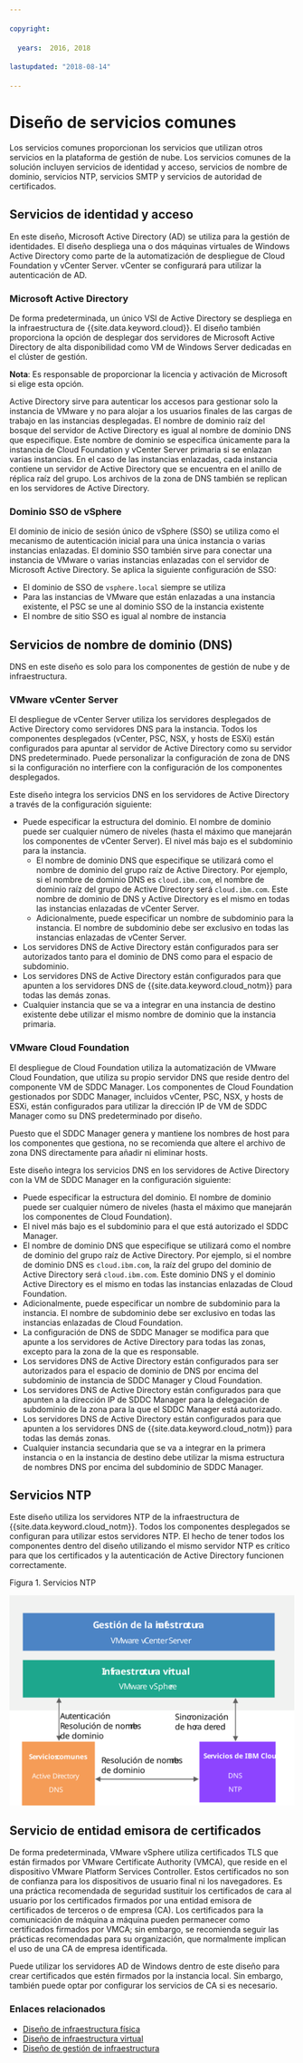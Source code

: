 ```yaml
---

copyright:

  years:  2016, 2018

lastupdated: "2018-08-14"

---
```


# Diseño de servicios comunes

Los servicios comunes proporcionan los servicios que utilizan otros servicios en la plataforma de gestión de nube. Los servicios comunes de la solución incluyen servicios de identidad y acceso, servicios de nombre de dominio, servicios NTP, servicios SMTP y servicios de autoridad de certificados.

## Servicios de identidad y acceso

En este diseño, Microsoft Active Directory (AD) se utiliza para la gestión de identidades. El diseño despliega una o dos máquinas virtuales de Windows Active Directory como parte de la automatización de despliegue de Cloud Foundation y vCenter Server. vCenter se configurará para utilizar la autenticación de AD.

### Microsoft Active Directory

De forma predeterminada, un único VSI de Active Directory se despliega en la infraestructura de {{site.data.keyword.cloud}}. El diseño también proporciona la opción de desplegar dos servidores de Microsoft Active Directory de alta disponibilidad como VM de Windows Server dedicadas en el clúster de gestión.

**Nota**: Es responsable de proporcionar la licencia y activación de Microsoft si elige esta opción.

Active Directory sirve para autenticar los accesos para gestionar solo la instancia de VMware y no para alojar a los usuarios finales de las cargas de trabajo en las instancias desplegadas. El nombre de dominio raíz del bosque del servidor de Active Directory es igual al nombre de dominio DNS que especifique. Este nombre de dominio se especifica únicamente para la instancia de Cloud Foundation y vCenter Server primaria si se enlazan varias instancias. En el caso de las instancias enlazadas, cada instancia contiene un servidor de Active Directory que se encuentra en el anillo de réplica raíz del grupo. Los archivos de la zona de DNS también se replican en los servidores de Active Directory.

### Dominio SSO de vSphere

El dominio de inicio de sesión único de vSphere (SSO) se utiliza como el mecanismo de autenticación inicial para una única instancia o varias instancias enlazadas. El dominio SSO también sirve para conectar una instancia de VMware o varias instancias enlazadas con el servidor de Microsoft Active Directory. Se aplica la siguiente configuración de SSO:  
* El dominio de SSO de `vsphere.local` siempre se utiliza
* Para las instancias de VMware que están enlazadas a una instancia existente, el PSC se une al dominio SSO de la instancia existente
* El nombre de sitio SSO es igual al nombre de instancia

## Servicios de nombre de dominio (DNS)

DNS en este diseño es solo para los componentes de gestión de nube y de infraestructura.

### VMware vCenter Server

El despliegue de vCenter Server utiliza los servidores desplegados de Active Directory como servidores DNS para la instancia. Todos los componentes desplegados (vCenter, PSC, NSX, y hosts de ESXi) están configurados para apuntar al servidor de Active Directory como su servidor DNS predeterminado. Puede personalizar la configuración de zona de DNS si la configuración no interfiere con la configuración de los componentes desplegados.

Este diseño integra los servicios DNS en los servidores de Active Directory a través de la configuración siguiente:
* Puede especificar la estructura del dominio. El nombre de dominio puede ser cualquier número de niveles (hasta el máximo que manejarán los componentes de vCenter Server). El nivel más bajo es el subdominio para la instancia.
   * El nombre de dominio DNS que especifique se utilizará como el nombre de dominio del grupo raíz de Active Directory. Por ejemplo, si el nombre de dominio DNS es `cloud.ibm.com`, el nombre de dominio raíz del grupo de Active Directory será `cloud.ibm.com`. Este nombre de dominio de DNS y Active Directory es el mismo en todas las instancias enlazadas de vCenter Server.
   * Adicionalmente, puede especificar un nombre de subdominio para la instancia. El nombre de subdominio debe ser exclusivo en todas las instancias enlazadas de vCenter Server.
* Los servidores DNS de Active Directory están configurados para ser autorizados tanto para el dominio de DNS como para el espacio de subdominio.
* Los servidores DNS de Active Directory están configurados para que apunten a los servidores DNS de {{site.data.keyword.cloud_notm}} para todas las demás zonas.
* Cualquier instancia que se va a integrar en una instancia de destino existente debe utilizar el mismo nombre de dominio que la instancia primaria.

### VMware Cloud Foundation

El despliegue de Cloud Foundation utiliza la automatización de VMware Cloud Foundation, que utiliza su propio servidor DNS que reside dentro del componente VM de SDDC Manager. Los componentes de Cloud Foundation gestionados por SDDC Manager, incluidos vCenter, PSC, NSX, y hosts de ESXi, están configurados para utilizar la dirección IP de VM de SDDC Manager como su DNS predeterminado por diseño.

Puesto que el SDDC Manager genera y mantiene los nombres de host para los componentes que gestiona, no se recomienda que altere el archivo de zona DNS directamente para añadir ni eliminar hosts.

Este diseño integra los servicios DNS en los servidores de Active Directory con la VM de SDDC Manager en la configuración siguiente:
* Puede especificar la estructura del dominio. El nombre de dominio puede ser cualquier número de niveles (hasta el máximo que manejarán los componentes de Cloud Foundation).
* El nivel más bajo es el subdominio para el que está autorizado el SDDC Manager.
* El nombre de dominio DNS que especifique se utilizará como el nombre de dominio del grupo raíz de Active Directory. Por ejemplo, si el nombre de dominio DNS es `cloud.ibm.com`, la raíz del grupo del dominio de Active Directory será `cloud.ibm.com`. Este dominio DNS y el dominio Active Directory es el mismo en todas las instancias enlazadas de Cloud Foundation.
* Adicionalmente, puede especificar un nombre de subdominio para la instancia. El nombre de subdominio debe ser exclusivo en todas las instancias enlazadas de Cloud Foundation.  
* La configuración de DNS de SDDC Manager se modifica para que apunte a los servidores de Active Directory para todas las zonas, excepto para la zona de la que es responsable.
* Los servidores DNS de Active Directory están configurados para ser autorizados para el espacio de dominio de DNS por encima del subdominio de instancia de SDDC Manager y Cloud Foundation.
* Los servidores DNS de Active Directory están configurados para que apunten a la dirección IP de SDDC Manager para la delegación de subdominio de la zona para la que el SDDC Manager está autorizado.
* Los servidores DNS de Active Directory están configurados para que apunten a los servidores DNS de {{site.data.keyword.cloud_notm}} para todas las demás zonas.
* Cualquier instancia secundaria que se va a integrar en la primera instancia o en la instancia de destino debe utilizar la misma estructura de nombres DNS por encima del subdominio de SDDC Manager.

## Servicios NTP

Este diseño utiliza los servidores NTP de la infraestructura de {{site.data.keyword.cloud_notm}}. Todos los componentes desplegados se configuran para utilizar estos servidores NTP. El hecho de tener todos los componentes dentro del diseño utilizando el mismo servidor NTP es crítico para que los certificados y la autenticación de Active Directory funcionen correctamente.

Figura 1. Servicios NTP

![Servicios de NTP](commonservice_ntp.svg "En este diseño, todos los componentes de una instancia utilizan el mismo servidor NTP de la infraestructura de {{site.data.keyword.cloud_notm}} mediante el servicio NTP.")

## Servicio de entidad emisora de certificados

De forma predeterminada, VMware vSphere utiliza certificados TLS que están firmados por VMware Certificate Authority (VMCA), que reside en el dispositivo VMware Platform Services Controller. Estos certificados no son de confianza para los dispositivos de usuario final ni los navegadores. Es una práctica recomendada de seguridad sustituir los certificados de cara al usuario por los certificados firmados por una entidad emisora de certificados de terceros o de empresa (CA). Los certificados para la comunicación de máquina a máquina pueden permanecer como certificados firmados por VMCA; sin embargo, se recomienda seguir las prácticas recomendadas para su organización, que normalmente implican el uso de una CA de empresa identificada.

Puede utilizar los servidores AD de Windows dentro de este diseño para crear certificados que estén firmados por la instancia local. Sin embargo, también puede optar por configurar los servicios de CA si es necesario.

### Enlaces relacionados

* [Diseño de infraestructura física](design_physicalinfrastructure.html)
* [Diseño de infraestructura virtual](design_virtualinfrastructure.html)
* [Diseño de gestión de infraestructura](design_infrastructuremgmt.html)
